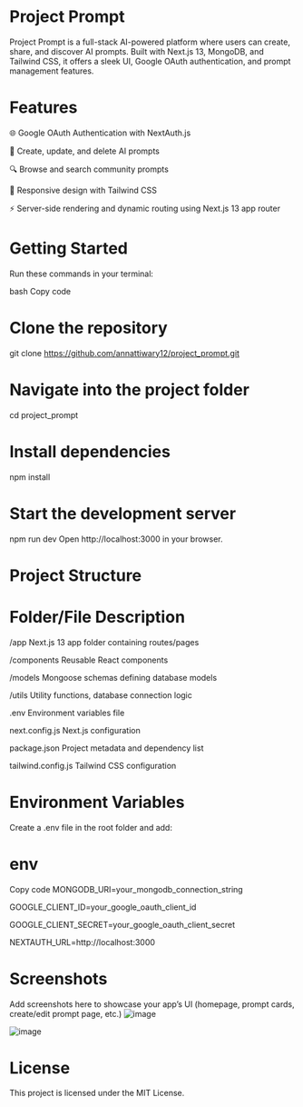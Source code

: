 # Project Prompt

Project Prompt is a full-stack AI-powered platform where users can create, share, and discover AI prompts. Built with Next.js 13, MongoDB, and Tailwind CSS, it offers a sleek UI, Google OAuth authentication, and prompt management features.

# Features
🌐 Google OAuth Authentication with NextAuth.js

📝 Create, update, and delete AI prompts

🔍 Browse and search community prompts

📱 Responsive design with Tailwind CSS

⚡ Server-side rendering and dynamic routing using Next.js 13 app router

 # Getting Started
Run these commands in your terminal:

bash
Copy code
# Clone the repository
git clone https://github.com/annattiwary12/project_prompt.git

# Navigate into the project folder
cd project_prompt

# Install dependencies
npm install

# Start the development server
npm run dev
Open http://localhost:3000 in your browser.

# Project Structure
# Folder/File	Description

/app	Next.js 13 app folder containing routes/pages

/components	Reusable React components

/models	Mongoose schemas defining database models

/utils	Utility functions, database connection logic

.env	Environment variables file

next.config.js	Next.js configuration

package.json	Project metadata and dependency list

tailwind.config.js	Tailwind CSS configuration

 # Environment Variables
Create a .env file in the root folder and add:

# env
Copy code
MONGODB_URI=your_mongodb_connection_string

GOOGLE_CLIENT_ID=your_google_oauth_client_id

GOOGLE_CLIENT_SECRET=your_google_oauth_client_secret

NEXTAUTH_URL=http://localhost:3000



# Screenshots
Add screenshots here to showcase your app’s UI (homepage, prompt cards, create/edit prompt page, etc.)
![image](https://github.com/user-attachments/assets/316dcb67-7c4b-48ae-b71a-fce5c423c8a7)

![image](https://github.com/user-attachments/assets/515cf5e3-9e12-4f84-a834-ab4faaf221a2)





# License
This project is licensed under the MIT License.
